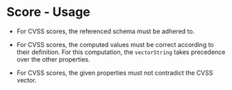 # Score - Usage

* For CVSS scores, the referenced schema must be adhered to.

* For CVSS scores, the computed values must be correct according to their definition. For this computation, the
  `vectorString` takes precedence over the other properties.

* For CVSS scores, the given properties must not contradict the CVSS vector.
